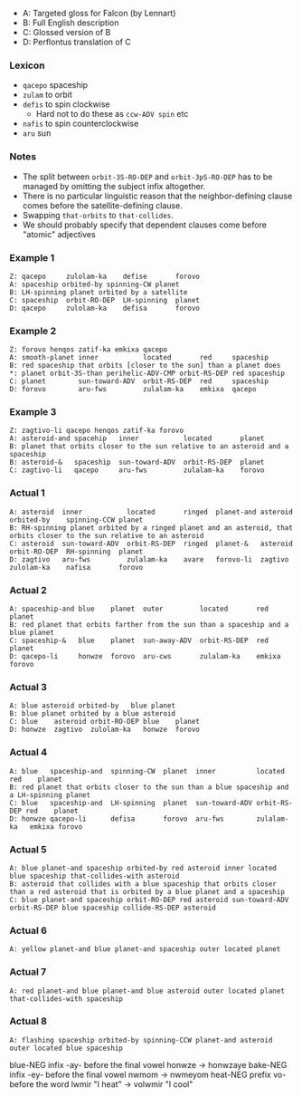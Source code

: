 * A: Targeted gloss for Falcon (by Lennart)
* B: Full English description
* C: Glossed version of B
* D: Perflontus translation of C

### Lexicon

* `qacepo` spaceship
* `zulam` to orbit
* `defis` to spin clockwise
  * Hard not to do these as `ccw-ADV spin` etc
* `nafis` to spin counterclockwise
* `aru` sun

### Notes

* The split between `orbit-3S-RO-DEP` and `orbit-3pS-RO-DEP` has to be managed
  by omitting the subject infix altogether.
* There is no particular linguistic reason that the neighbor-defining clause
  comes before the satellite-defining clause.
* Swapping `that-orbits` to `that-collides`.
* We should probably specify that dependent clauses come before "atomic"
  adjectives

### Example 1

    Z: qacepo     zulolam-ka    defise       forovo
    A: spaceship orbited-by spinning-CW planet
    B: LH-spinning planet orbited by a satellite
    C: spaceship  orbit-RO-DEP  LH-spinning  planet
    D: qacepo     zulolam-ka    defisa       forovo

### Example 2

    Z: forovo henqos zatif-ka emkixa qacepo
    A: smooth-planet inner           located       red     spaceship
    B: red spaceship that orbits [closer to the sun] than a planet does
    *: planet orbit-3S-than perihelic-ADV-CMP orbit-RS-DEP red spaceship
    C: planet        sun-toward-ADV  orbit-RS-DEP  red     spaceship
    D: forovo        aru-fws         zulalam-ka    emkixa  qacepo

### Example 3

    Z: zagtivo-li qacepo henqos zatif-ka forovo
    A: asteroid-and spacehip   inner           located       planet
    B: planet that orbits closer to the sun relative to an asteroid and a spaceship
    B: asteroid-&   spaceship  sun-toward-ADV  orbit-RS-DEP  planet
    C: zagtivo-li   qacepo     aru-fws         zulalam-ka    forovo

### Actual 1

    A: asteroid  inner           located       ringed  planet-and asteroid  orbited-by    spinning-CCW planet
    B: RH-spinning planet orbited by a ringed planet and an asteroid, that orbits closer to the sun relative to an asteroid
    C: asteroid  sun-toward-ADV  orbit-RS-DEP  ringed  planet-&   asteroid  orbit-RO-DEP  RH-spinning  planet
    D: zagtivo   aru-fws         zulalam-ka    avare   forovo-li  zagtivo   zulolam-ka    nafisa       forovo

### Actual 2

    A: spaceship-and blue    planet  outer         located       red     planet
    B: red planet that orbits farther from the sun than a spaceship and a blue planet
    C: spaceship-&   blue    planet  sun-away-ADV  orbit-RS-DEP  red     planet
    D: qacepo-li     honwze  forovo  aru-cws       zulalam-ka    emkixa  forovo

### Actual 3

    A: blue asteroid orbited-by   blue planet
    B: blue planet orbited by a blue asteroid
    C: blue    asteroid orbit-RO-DEP blue    planet
    D: honwze  zagtivo  zulolam-ka   honwze  forovo

### Actual 4

    A: blue   spaceship-and  spinning-CW  planet  inner          located      red    planet
    B: red planet that orbits closer to the sun than a blue spaceship and a LH-spinning planet
    C: blue   spaceship-and  LH-spinning  planet  sun-toward-ADV orbit-RS-DEP red    planet
    D: honwze qacepo-li      defisa       forovo  aru-fws        zulalam-ka   emkixa forovo

### Actual 5

    A: blue planet-and spaceship orbited-by red asteroid inner located blue spaceship that-collides-with asteroid
    B: asteroid that collides with a blue spaceship that orbits closer than a red asteroid that is orbited by a blue planet and a spaceship
    C: blue planet-and spaceship orbit-RO-DEP red asteroid sun-toward-ADV orbit-RS-DEP blue spaceship collide-RS-DEP asteroid


### Actual 6

    A: yellow planet-and blue planet-and spaceship outer located planet



### Actual 7

    A: red planet-and blue planet-and blue asteroid outer located planet that-collides-with spaceship


### Actual 8

    A: flashing spaceship orbited-by spinning-CCW planet-and asteroid outer located blue spaceship

blue-NEG infix -ay- before the final vowel honwze -> honwzaye
bake-NEG infix -ey- before the final vowel nwmom -> nwmeyom
heat-NEG prefix vo- before the word lwmir "I heat" -> volwmir "I cool"
